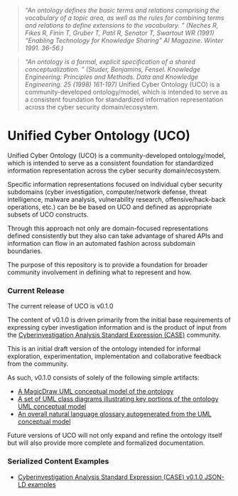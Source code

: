 > *“An ontology defines the basic terms and relations comprising the vocabulary of a topic area, as well as the rules for combining terms and relations to define extensions to the vocabulary. ” (Neches R, Fikes R, Finin T, Gruber T, Patil R, Senator T, Swartout WR (1991) “Enabling Technology for Knowledge Sharing” AI Magazine. Winter 1991. 36-56.)*

> *“An ontology is a formal, explicit specification of a shared conceptualization. ” (Studer, Benjamins, Fensel. Knowledge Engineering: Principles and Methods. Data and Knowledge Engineering. 25 (1998) 161-197)*
Unified Cyber Ontology (UCO) is a community-developed ontology/model, which is intended to serve as a consistent foundation for standardized information representation across the cyber security domain/ecosystem.

# Unified Cyber Ontology (UCO)

Unified Cyber Ontology (UCO) is a community-developed ontology/model, which is intended to serve as a consistent foundation for standardized information representation across the cyber security domain/ecosystem.

Specific information representations focused on individual cyber security subdomains (cyber investigation, computer/network defense, threat intelligence, malware analysis, vulnerability research, offensive/hack-back operations, etc.) can be be based on UCO and defined as appropriate subsets of UCO constructs.

Through this approach not only are domain-focused representations defined consistently but they also can take advantage of shared APIs and information can flow in an automated fashion across subdomain boundaries.

The purpose of this repository is to provide a foundation for broader community involvement in defining what to represent and how.

### Current Release
The current release of UCO is v0.1.0

The content of v0.1.0 is driven primarily from the initial base requirements of expressing cyber investigation information and is the product of input from the [Cyberinvestigation Analysis Standard Expression (CASE)](https://github.com/casework/case) community.

This is an initial draft version of the ontology intended for informal exploration, experimentation, implementation and collaborative feedback from the community. 

As such, v0.1.0 consists of solely of the following simple artifacts:

- [A MagicDraw UML conceptual model of the ontology](https://github.com/ucoProject/uco/blob/master/model/uco-1.0-draft.uml.mdzip)
- [A set of UML class diagrams illustrating key portions of the ontology UML conceptual model](https://github.com/ucoProject/uco/tree/master/model/images)
- [An overall natural language glossary autogenerated from the UML conceptual model](docs/documentation/uco-v0.1.0-natural-language-glossary.html)

Future versions of UCO will not only expand and refine the ontology itself but will also provide more complete and formalized documentation.

### Serialized Content Examples
 - [Cyberinvestigation Analysis Standard Expression (CASE) v0.1.0 JSON-LD examples](https://github.com/casework/case/tree/master/examples)
